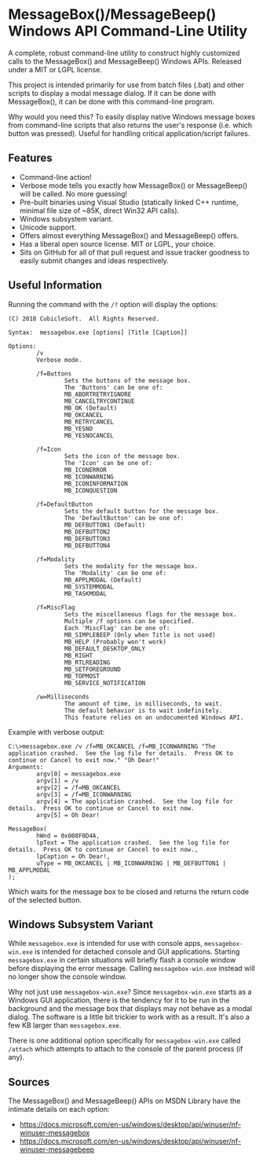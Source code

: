 MessageBox()/MessageBeep() Windows API Command-Line Utility
===========================================================

A complete, robust command-line utility to construct highly customized calls to the MessageBox() and MessageBeep() Windows APIs.  Released under a MIT or LGPL license.

This project is intended primarily for use from batch files (.bat) and other scripts to display a modal message dialog.  If it can be done with MessageBox(), it can be done with this command-line program.

Why would you need this?  To easily display native Windows message boxes from command-line scripts that also returns the user's response (i.e. which button was pressed).  Useful for handling critical application/script failures.

Features
--------

* Command-line action!
* Verbose mode tells you exactly how MessageBox() or MessageBeep() will be called.  No more guessing!
* Pre-built binaries using Visual Studio (statically linked C++ runtime, minimal file size of ~85K, direct Win32 API calls).
* Windows subsystem variant.
* Unicode support.
* Offers almost everything MessageBox() and MessageBeep() offers.
* Has a liberal open source license.  MIT or LGPL, your choice.
* Sits on GitHub for all of that pull request and issue tracker goodness to easily submit changes and ideas respectively.

Useful Information
------------------

Running the command with the `/?` option will display the options:

```
(C) 2018 CubicleSoft.  All Rights Reserved.

Syntax:  messagebox.exe [options] [Title [Caption]]

Options:
        /v
        Verbose mode.

        /f=Buttons
                Sets the buttons of the message box.
                The 'Buttons' can be one of:
                MB_ABORTRETRYIGNORE
                MB_CANCELTRYCONTINUE
                MB_OK (Default)
                MB_OKCANCEL
                MB_RETRYCANCEL
                MB_YESNO
                MB_YESNOCANCEL

        /f=Icon
                Sets the icon of the message box.
                The 'Icon' can be one of:
                MB_ICONERROR
                MB_ICONWARNING
                MB_ICONINFORMATION
                MB_ICONQUESTION

        /f=DefaultButton
                Sets the default button for the message box.
                The 'DefaultButton' can be one of:
                MB_DEFBUTTON1 (Default)
                MB_DEFBUTTON2
                MB_DEFBUTTON3
                MB_DEFBUTTON4

        /f=Modality
                Sets the modality for the message box.
                The 'Modality' can be one of:
                MB_APPLMODAL (Default)
                MB_SYSTEMMODAL
                MB_TASKMODAL

        /f=MiscFlag
                Sets the miscellaneous flags for the message box.
                Multiple /f options can be specified.
                Each 'MiscFlag' can be one of:
                MB_SIMPLEBEEP (Only when Title is not used)
                MB_HELP (Probably won't work)
                MB_DEFAULT_DESKTOP_ONLY
                MB_RIGHT
                MB_RTLREADING
                MB_SETFOREGROUND
                MB_TOPMOST
                MB_SERVICE_NOTIFICATION

        /w=Milliseconds
                The amount of time, in milliseconds, to wait.
                The default behavior is to wait indefinitely.
                This feature relies on an undocumented Windows API.
```

Example with verbose output:

```
C:\>messagebox.exe /v /f=MB_OKCANCEL /f=MB_ICONWARNING "The application crashed.  See the log file for details.  Press OK to continue or Cancel to exit now." "Oh Dear!"
Arguments:
        argv[0] = messagebox.exe
        argv[1] = /v
        argv[2] = /f=MB_OKCANCEL
        argv[3] = /f=MB_ICONWARNING
        argv[4] = The application crashed.  See the log file for details.  Press OK to continue or Cancel to exit now.
        argv[5] = Oh Dear!

MessageBox(
        hWnd = 0x008F0D4A,
        lpText = The application crashed.  See the log file for details.  Press OK to continue or Cancel to exit now.,
        lpCaption = Oh Dear!,
        uType = MB_OKCANCEL | MB_ICONWARNING | MB_DEFBUTTON1 | MB_APPLMODAL
);
```

Which waits for the message box to be closed and returns the return code of the selected button.

Windows Subsystem Variant
-------------------------

While `messagebox.exe` is intended for use with console apps, `messagebox-win.exe` is intended for detached console and GUI applications.  Starting `messagebox.exe` in certain situations will briefly flash a console window before displaying the error message.  Calling `messagebox-win.exe` instead will no longer show the console window.

Why not just use `messagebox-win.exe`?  Since `messagebox-win.exe` starts as a Windows GUI application, there is the tendency for it to be run in the background and the message box that displays may not behave as a modal dialog.  The software is a little bit trickier to work with as a result.  It's also a few KB larger than `messagebox.exe`.

There is one additional option specifically for `messagebox-win.exe` called `/attach` which attempts to attach to the console of the parent process (if any).

Sources
-------

The MessageBox() and MessageBeep() APIs on MSDN Library have the intimate details on each option:

* https://docs.microsoft.com/en-us/windows/desktop/api/winuser/nf-winuser-messagebox
* https://docs.microsoft.com/en-us/windows/desktop/api/winuser/nf-winuser-messagebeep
